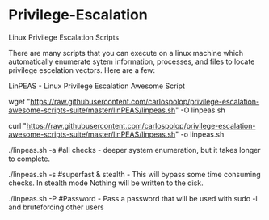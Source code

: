 # Privilege-Escalation
Linux Privilege Escalation Scripts


There are many scripts that you can execute on a linux machine which automatically enumerate sytem information, processes, and files to locate privilege escelation vectors. Here are a few:

LinPEAS - Linux Privilege Escalation Awesome Script

wget "https://raw.githubusercontent.com/carlospolop/privilege-escalation-awesome-scripts-suite/master/linPEAS/linpeas.sh" -O linpeas.sh

curl "https://raw.githubusercontent.com/carlospolop/privilege-escalation-awesome-scripts-suite/master/linPEAS/linpeas.sh" -o linpeas.sh

./linpeas.sh -a #all checks - deeper system enumeration, but it takes longer to complete.

./linpeas.sh -s #superfast & stealth - This will bypass some time consuming checks. In stealth mode Nothing will be written to the disk.

./linpeas.sh -P #Password - Pass a password that will be used with sudo -l and bruteforcing other users
